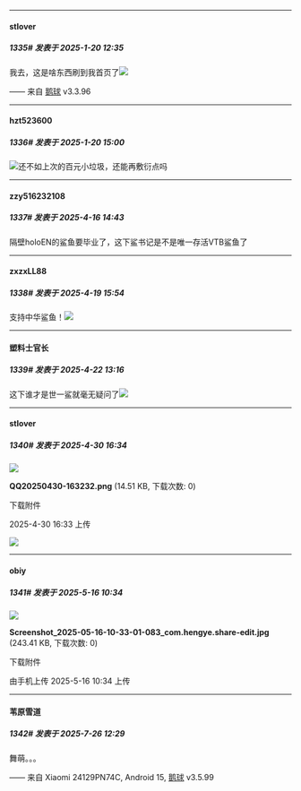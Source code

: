 ﻿
*****

####  stlover  
##### 1335#       发表于 2025-1-20 12:35

我去，这是啥东西刷到我首页了<img src="https://p.sda1.dev/21/eefa1d813125b1f0f118599b2be8f132/image.jpg" referrerpolicy="no-referrer">

—— 来自 [鹅球](https://www.pgyer.com/GcUxKd4w) v3.3.96


*****

####  hzt523600  
##### 1336#       发表于 2025-1-20 15:00

<img src="https://static.saraba1st.com/image/smiley/face2017/067.png" referrerpolicy="no-referrer">还不如上次的百元小垃圾，还能再敷衍点吗

*****

####  zzy516232108  
##### 1337#       发表于 2025-4-16 14:43

隔壁holoEN的鲨鱼要毕业了，这下鲨书记是不是唯一存活VTB鲨鱼了

*****

####  zxzxLL88  
##### 1338#       发表于 2025-4-19 15:54

支持中华鲨鱼！<img src="https://static.stage1st.com/image/smiley/face2017/057.png" referrerpolicy="no-referrer">

*****

####  塑料士官长  
##### 1339#       发表于 2025-4-22 13:16

这下谁才是世一鲨就毫无疑问了<img src="https://static.stage1st.com/image/smiley/face2017/059.png" referrerpolicy="no-referrer">

*****

####  stlover  
##### 1340#       发表于 2025-4-30 16:34

<img src="https://img.stage1st.com/forum/202504/30/163327wwc9v99ubzvb00fk.png" referrerpolicy="no-referrer">

<strong>QQ20250430-163232.png</strong> (14.51 KB, 下载次数: 0)

下载附件

2025-4-30 16:33 上传

<img src="https://static.stage1st.com/image/smiley/face2017/187.png" referrerpolicy="no-referrer">

*****

####  obiy  
##### 1341#       发表于 2025-5-16 10:34

<img src="https://img.stage1st.com/forum/202505/16/103428qjjqk4zq8rpw84jj.jpg" referrerpolicy="no-referrer">

<strong>Screenshot_2025-05-16-10-33-01-083_com.hengye.share-edit.jpg</strong> (243.41 KB, 下载次数: 0)

下载附件

由手机上传
2025-5-16 10:34 上传

*****

####  苇原雪道  
##### 1342#       发表于 2025-7-26 12:29

舞萌。。。

—— 来自 Xiaomi 24129PN74C, Android 15, [鹅球](https://www.pgyer.com/GcUxKd4w) v3.5.99

